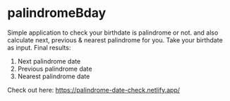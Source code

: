 # palindromeBday
 
Simple application to check your birthdate is palindrome or not.
and also calculate next, previous & nearest palindrome for you.
Take your birthdate as input.
Final results: 
1. Next palindrome date 
2. Previous palindrome date 
3. Nearest palindrome date 

Check out here: https://palindrome-date-check.netlify.app/
